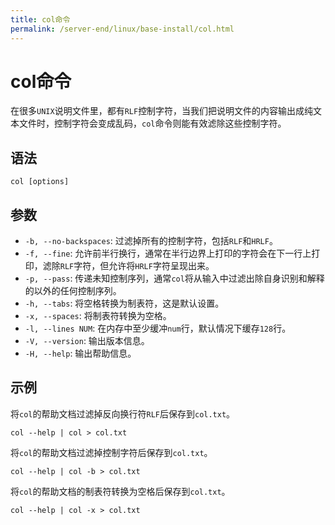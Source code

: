```yaml
---
title: col命令
permalink: /server-end/linux/base-install/col.html
---
```


# col命令

在很多`UNIX`说明文件里，都有`RLF`控制字符，当我们把说明文件的内容输出成纯文本文件时，控制字符会变成乱码，`col`命令则能有效滤除这些控制字符。

## 语法

```shell
col [options]
```

## 参数

- `-b, --no-backspaces`: 过滤掉所有的控制字符，包括`RLF`和`HRLF`。
- `-f, --fine`: 允许前半行换行，通常在半行边界上打印的字符会在下一行上打印，滤除`RLF`字符，但允许将`HRLF`字符呈现出来。
- `-p, --pass`: 传递未知控制序列，通常`col`将从输入中过滤出除自身识别和解释的以外的任何控制序列。
- `-h, --tabs`: 将空格转换为制表符，这是默认设置。
- `-x, --spaces`: 将制表符转换为空格。
- `-l, --lines NUM`: 在内存中至少缓冲`num`行，默认情况下缓存`128`行。
- `-V, --version`: 输出版本信息。
- `-H, --help`: 输出帮助信息。

## 示例

将`col`的帮助文档过滤掉反向换行符`RLF`后保存到`col.txt`。

```shell
col --help | col > col.txt
```

将`col`的帮助文档过滤掉控制字符后保存到`col.txt`。

```shell
col --help | col -b > col.txt
```

将`col`的帮助文档的制表符转换为空格后保存到`col.txt`。

```shell
col --help | col -x > col.txt
```
